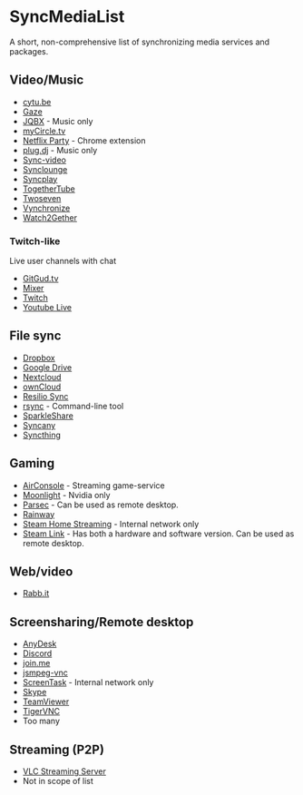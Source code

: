 # SyncMediaList

A short, non-comprehensive list of synchronizing media services and packages.

## Video/Music

- [cytu.be](https://cytu.be/)
- [Gaze](https://letsgaze.com/)
- [JQBX](https://www.jqbx.fm/) - Music only
- [myCircle.tv](https://www.mycircle.tv/)
- [Netflix Party](https://www.netflixparty.com/) - Chrome extension
- [plug.dj](https://plug.dj) - Music only
- [Sync-video](https://www.sync-video.com/)
- [Synclounge](https://synclounge.tv/)
- [Syncplay](https://syncplay.pl/)
- [TogetherTube](https://togethertube.com/)
- [Twoseven](https://twoseven.xyz/)
- [Vynchronize](https://vynchronize.herokuapp.com/)
- [Watch2Gether](https://www.watch2gether.com/)

### Twitch-like
Live user channels with chat

- [GitGud.tv](http://gitgud.tv/)
- [Mixer](https://mixer.com/)
- [Twitch](https://twitch.tv)
- [Youtube Live](https://www.youtube.com/live_dashboard_splash)

## File sync

- [Dropbox](https://www.dropbox.com/)
- [Google Drive](https://www.google.com/drive/)
- [Nextcloud](https://nextcloud.com/)
- [ownCloud](https://owncloud.org/)
- [Resilio Sync](https://www.resilio.com/individuals-sync/)
- [rsync](https://www.samba.org/rsync/) - Command-line tool
- [SparkleShare](http://sparkleshare.org/)
- [Syncany](https://www.syncany.org/)
- [Syncthing](https://syncthing.net/)

## Gaming

- [AirConsole](https://www.airconsole.com/) - Streaming game-service
- [Moonlight](https://moonlight-stream.org/) - Nvidia only
- [Parsec](https://parsecgaming.com/) - Can be used as remote desktop.
- [Rainway](https://rainway.com/)
- [Steam Home Streaming](https://store.steampowered.com/streaming/) - Internal network only
- [Steam Link](https://store.steampowered.com/steamlink/about/) - Has both a hardware and software version. Can be used as remote desktop.

## Web/video

- [Rabb.it](https://rabb.it)

## Screensharing/Remote desktop

- [AnyDesk](https://anydesk.com/)
- [Discord](https://discordapp.com/)
- [join.me](https://www.join.me/screen-sharing)
- [jsmpeg-vnc](https://github.com/phoboslab/jsmpeg-vnc)
- [ScreenTask](https://screentask.me/) - Internal network only
- [Skype](https://skype.com/)
- [TeamViewer](https://www.teamviewer.com/)
- [TigerVNC](https://tigervnc.org/)
- Too many

## Streaming (P2P)

- [VLC Streaming Server](https://www.videolan.org/vlc/index.html)
- Not in scope of list
